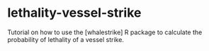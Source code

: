 # lethality-vessel-strike
Tutorial on how to use the [whalestrike] R package to calculate the probability of lethality of a vessel strike.

